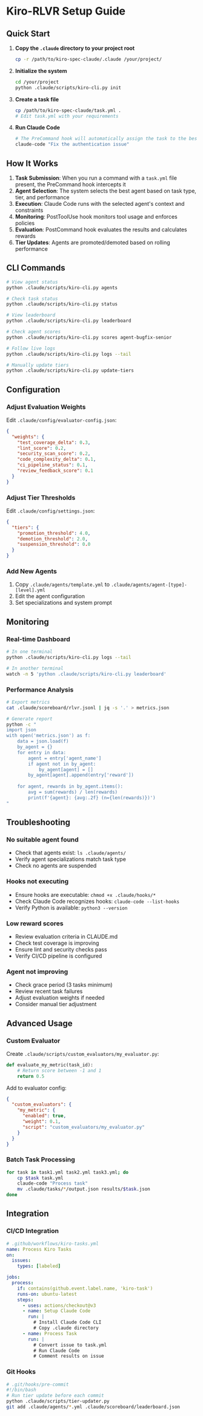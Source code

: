 # Kiro-RLVR Setup Guide

## Quick Start

1. **Copy the `.claude` directory to your project root**
   ```bash
   cp -r /path/to/kiro-spec-claude/.claude /your/project/
   ```

2. **Initialize the system**
   ```bash
   cd /your/project
   python .claude/scripts/kiro-cli.py init
   ```

3. **Create a task file**
   ```bash
   cp /path/to/kiro-spec-claude/task.yml .
   # Edit task.yml with your requirements
   ```

4. **Run Claude Code**
   ```bash
   # The PreCommand hook will automatically assign the task to the best agent
   claude-code "Fix the authentication issue"
   ```

## How It Works

1. **Task Submission**: When you run a command with a `task.yml` file present, the PreCommand hook intercepts it
2. **Agent Selection**: The system selects the best agent based on task type, tier, and performance
3. **Execution**: Claude Code runs with the selected agent's context and constraints
4. **Monitoring**: PostToolUse hook monitors tool usage and enforces policies
5. **Evaluation**: PostCommand hook evaluates the results and calculates rewards
6. **Tier Updates**: Agents are promoted/demoted based on rolling performance

## CLI Commands

```bash
# View agent status
python .claude/scripts/kiro-cli.py agents

# Check task status
python .claude/scripts/kiro-cli.py status

# View leaderboard
python .claude/scripts/kiro-cli.py leaderboard

# Check agent scores
python .claude/scripts/kiro-cli.py scores agent-bugfix-senior

# Follow live logs
python .claude/scripts/kiro-cli.py logs --tail

# Manually update tiers
python .claude/scripts/kiro-cli.py update-tiers
```

## Configuration

### Adjust Evaluation Weights
Edit `.claude/config/evaluator-config.json`:
```json
{
  "weights": {
    "test_coverage_delta": 0.3,
    "lint_score": 0.2,
    "security_scan_score": 0.2,
    "code_complexity_delta": 0.1,
    "ci_pipeline_status": 0.1,
    "review_feedback_score": 0.1
  }
}
```

### Adjust Tier Thresholds
Edit `.claude/config/settings.json`:
```json
{
  "tiers": {
    "promotion_threshold": 4.0,
    "demotion_threshold": 2.0,
    "suspension_threshold": 0.0
  }
}
```

### Add New Agents
1. Copy `.claude/agents/template.yml` to `.claude/agents/agent-[type]-[level].yml`
2. Edit the agent configuration
3. Set specializations and system prompt

## Monitoring

### Real-time Dashboard
```bash
# In one terminal
python .claude/scripts/kiro-cli.py logs --tail

# In another terminal
watch -n 5 'python .claude/scripts/kiro-cli.py leaderboard'
```

### Performance Analysis
```bash
# Export metrics
cat .claude/scoreboard/rlvr.jsonl | jq -s '.' > metrics.json

# Generate report
python -c "
import json
with open('metrics.json') as f:
    data = json.load(f)
    by_agent = {}
    for entry in data:
        agent = entry['agent_name']
        if agent not in by_agent:
            by_agent[agent] = []
        by_agent[agent].append(entry['reward'])
    
    for agent, rewards in by_agent.items():
        avg = sum(rewards) / len(rewards)
        print(f'{agent}: {avg:.2f} (n={len(rewards)})')
"
```

## Troubleshooting

### No suitable agent found
- Check that agents exist: `ls .claude/agents/`
- Verify agent specializations match task type
- Check no agents are suspended

### Hooks not executing
- Ensure hooks are executable: `chmod +x .claude/hooks/*`
- Check Claude Code recognizes hooks: `claude-code --list-hooks`
- Verify Python is available: `python3 --version`

### Low reward scores
- Review evaluation criteria in CLAUDE.md
- Check test coverage is improving
- Ensure lint and security checks pass
- Verify CI/CD pipeline is configured

### Agent not improving
- Check grace period (3 tasks minimum)
- Review recent task failures
- Adjust evaluation weights if needed
- Consider manual tier adjustment

## Advanced Usage

### Custom Evaluator
Create `.claude/scripts/custom_evaluators/my_evaluator.py`:
```python
def evaluate_my_metric(task_id):
    # Return score between -1 and 1
    return 0.5
```

Add to evaluator config:
```json
{
  "custom_evaluators": {
    "my_metric": {
      "enabled": true,
      "weight": 0.1,
      "script": "custom_evaluators/my_evaluator.py"
    }
  }
}
```

### Batch Task Processing
```bash
for task in task1.yml task2.yml task3.yml; do
    cp $task task.yml
    claude-code "Process task"
    mv .claude/tasks/*/output.json results/$task.json
done
```

## Integration

### CI/CD Integration
```yaml
# .github/workflows/kiro-tasks.yml
name: Process Kiro Tasks
on:
  issues:
    types: [labeled]

jobs:
  process:
    if: contains(github.event.label.name, 'kiro-task')
    runs-on: ubuntu-latest
    steps:
      - uses: actions/checkout@v3
      - name: Setup Claude Code
        run: |
          # Install Claude Code CLI
          # Copy .claude directory
      - name: Process Task
        run: |
          # Convert issue to task.yml
          # Run Claude Code
          # Comment results on issue
```

### Git Hooks
```bash
# .git/hooks/pre-commit
#!/bin/bash
# Run tier update before each commit
python .claude/scripts/tier-updater.py
git add .claude/agents/*.yml .claude/scoreboard/leaderboard.json
```